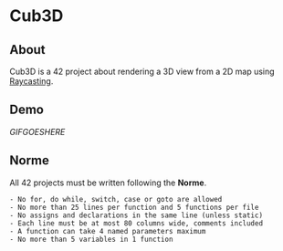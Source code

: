 # Cub3D

## About

Cub3D is a 42 project about rendering a 3D view from a 2D map using <a href="https://lodev.org/cgtutor/raycasting.html">Raycasting</a>.

## Demo

*GIFGOESHERE*

## Norme

All 42 projects must be written following the **Norme**.

	- No for, do while, switch, case or goto are allowed
	- No more than 25 lines per function and 5 functions per file
	- No assigns and declarations in the same line (unless static)
 	- Each line must be at most 80 columns wide, comments included
	- A function can take 4 named parameters maximum
	- No more than 5 variables in 1 function
